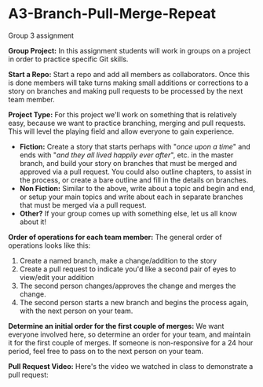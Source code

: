 # A3-Branch-Pull-Merge-Repeat

Group 3 assignment 

**Group Project:**  In this assignment students will work in groups on a project in order to practice specific Git skills.

**Start a Repo:**  Start a repo and add all members as collaborators. Once this is done members will take turns making small additions or corrections to a story on branches and making pull requests to be processed by the next team member.

**Project Type:** For this project we'll work on something that is relatively easy, because we want to practice branching, merging and pull requests. This will level the playing field and allow everyone to gain experience.

-   **Fiction:** Create a story that starts perhaps with "_once upon a time_" and ends with "_and they all lived happily ever after_", etc. in the master branch, and build your story on branches that must be merged and approved via a pull request. You could also outline chapters, to assist in the process, or create a bare outline and fill in the details on branches.
-   **Non Fiction:** Similar to the above, write about a topic and begin and end, or setup your main topics and write about each in separate branches that must be merged via a pull request.
-   **Other?** If your group comes up with something else, let us all know about it!

**Order of operations for each team member:** The general order of operations looks like this:

1.  Create a named branch, make a change/addition to the story
2.  Create a pull request to indicate you'd like a second pair of eyes to view/edit your addition
3.  The second person changes/approves the change and merges the change.
4.  The second person starts a new branch and begins the process again, with the next person on your team.

**Determine an initial order for the first couple of merges:** We want everyone involved here, so determine an order for your team, and maintain it for the first couple of merges. If someone is non-responsive for a 24 hour period, feel free to pass on to the next person on your team.

**Pull Request Video:**  Here's the video we watched in class to demonstrate a pull request:
